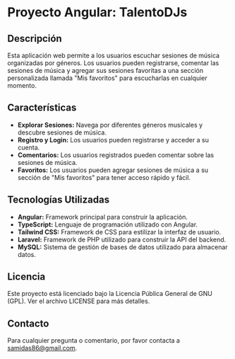 # Proyecto Angular: TalentoDJs

## Descripción

Esta aplicación web permite a los usuarios escuchar sesiones de música organizadas por géneros. Los usuarios pueden registrarse, comentar las sesiones de música y agregar sus sesiones favoritas a una sección personalizada llamada "Mis favoritos" para escucharlas en cualquier momento.

## Características

- **Explorar Sesiones:** Navega por diferentes géneros musicales y descubre sesiones de música.
- **Registro y Login:** Los usuarios pueden registrarse y acceder a su cuenta.
- **Comentarios:** Los usuarios registrados pueden comentar sobre las sesiones de música.
- **Favoritos:** Los usuarios pueden agregar sesiones de música a su sección de "Mis favoritos" para tener acceso rápido y fácil.

## Tecnologías Utilizadas

- **Angular:** Framework principal para construir la aplicación.
- **TypeScript:** Lenguaje de programación utilizado con Angular.
- **Tailwind CSS:** Framework de CSS para estilizar la interfaz de usuario.
- **Laravel:** Framework de PHP utilizado para construir la API del backend.
- **MySQL:** Sistema de gestión de bases de datos utilizado para almacenar datos.

## Licencia
Este proyecto está licenciado bajo la Licencia Pública General de GNU (GPL). Ver el archivo LICENSE para más detalles.

## Contacto
Para cualquier pregunta o comentario, por favor contacta a samidas86@gmail.com.
